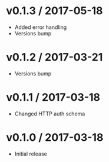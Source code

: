 v0.1.3 / 2017-05-18
===================

 * Added error handling
 * Versions bump

v0.1.2 / 2017-03-21
===================

 * Versions bump


v0.1.1 / 2017-03-18
===================

 * Changed HTTP auth schema


v0.1.0 / 2017-03-18
===================

 * Initial release
